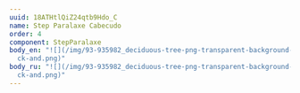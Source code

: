 ```yaml
---
uuid: 18ATHtlQiZ24qtb9Hdo_C
name: Step Paralaxe Cabecudo
order: 4
component: StepParalaxe
body_en: "![](/img/93-935982_deciduous-tree-png-transparent-background-tree-bla\
  ck-and.png)"
body_ru: "![](/img/93-935982_deciduous-tree-png-transparent-background-tree-bla\
  ck-and.png)"
---
```

